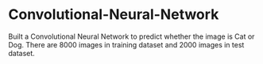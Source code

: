 # Convolutional-Neural-Network
Built a Convolutional Neural Network to predict whether the image is Cat or Dog. There are 8000 images in training dataset and 2000 images in test dataset.
